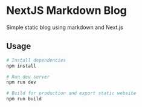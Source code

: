 # NextJS Markdown Blog

Simple static blog using markdown and Next.js


## Usage

```bash
# Install dependencies
npm install

# Run dev server
npm run dev

# Build for production and export static website
npm run build
```
